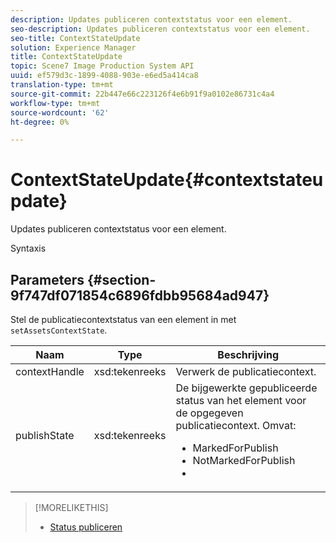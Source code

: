 ```yaml
---
description: Updates publiceren contextstatus voor een element.
seo-description: Updates publiceren contextstatus voor een element.
seo-title: ContextStateUpdate
solution: Experience Manager
title: ContextStateUpdate
topic: Scene7 Image Production System API
uuid: ef579d3c-1899-4088-903e-e6ed5a414ca8
translation-type: tm+mt
source-git-commit: 22b447e66c223126f4e6b91f9a0102e86731c4a4
workflow-type: tm+mt
source-wordcount: '62'
ht-degree: 0%

---
```



# ContextStateUpdate{#contextstateupdate}

Updates publiceren contextstatus voor een element.

Syntaxis

## Parameters {#section-9f747df071854c6896fdbb95684ad947}

Stel de publicatiecontextstatus van een element in met `setAssetsContextState`.

<table id="table_FD172CEA4EFE44E08ADA22D090DC06CA">
 <thead>
  <tr>
   <th colname="col1" class="entry"> Naam </th>
   <th colname="col2" class="entry"> Type </th>
   <th colname="col3" class="entry"> Beschrijving </th>
  </tr>
 </thead>
 <tbody>
  <tr>
   <td colname="col1"><span class="codeph"><span class="varname"> contextHandle</span></span></td>
   <td colname="col2"><span class="codeph"> xsd:tekenreeks </span></td>
   <td colname="col3"> Verwerk de publicatiecontext. </td>
  </tr>
  <tr>
   <td colname="col1"><span class="codeph"><span class="varname"> publishState</span></span></td>
   <td colname="col2"><span class="codeph"> xsd:tekenreeks</span></td>
   <td colname="col3">De bijgewerkte gepubliceerde status van het element voor de opgegeven publicatiecontext. Omvat: 
    <ul id="ul_CF6019C4CA3648B687C252F1A7C2EAAF">
     <li id="li_4367D7A058F045D98CDF58009E2AC7BC"><span class="codeph"> MarkedForPublish</span></li>
     <li id="li_EEFC6A76C1014C6D9D5E66F271B68606"><span class="codeph"> NotMarkedForPublish</span></li>
     <li id="li_5145CFA39F5249C48DBD0A37543AF055"><span class="codeph"></span></li>
    </ul></td>
  </tr>
 </tbody>
</table>

>[!MORELIKETHIS]
>
>* [Status publiceren](../../string-constants/c-string-constants/r-publish-state.md#reference-a9d80231514b4272b39d10c1a7aadca8)

